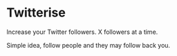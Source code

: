 # Twitterise

Increase your Twitter followers. X followers at a time.

Simple idea, follow people and they may follow back you.
